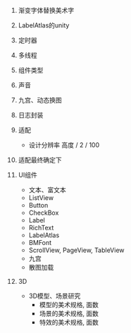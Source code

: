 1. 渐变字体替换美术字

2. LabelAtlas的unity

3. 定时器

4. 多线程

5. 组件类型

6. 声音

7. 九宫、动态换图

8. 日志封装

9. 适配
    - 设计分辨率    高度 / 2 / 100


1. 适配最终确定下

2. UI组件
    - 文本、富文本
    - ListView
    - Button
    - CheckBox
    - Label
    - RichText
    - LabelAtlas
    - BMFont
    - ScrollView, PageView, TableView
    - 九宫
    - 散图加载

3. 3D
    - 3D模型、场景研究
        - 模型的美术规格, 面数   
        - 场景的美术规格, 面数
        - 特效的美术规格, 面数
